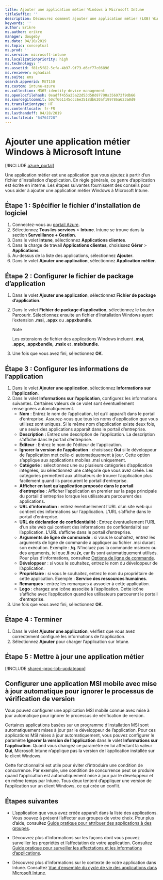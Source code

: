 ```yaml
---
title: Ajouter une application métier Windows à Microsoft Intune
titleSuffix: ''
description: Découvrez comment ajouter une application métier (LOB) Windows à l’aide de Microsoft Intune.
keywords: ''
author: Erikre
ms.author: erikre
manager: dougeby
ms.date: 04/10/2019
ms.topic: conceptual
ms.prod: ''
ms.service: microsoft-intune
ms.localizationpriority: high
ms.technology: ''
ms.assetid: f81c5f82-5cfa-4b97-9f73-d6cf77c06896
ms.reviewer: mghadial
ms.suite: ems
search.appverid: MET150
ms.custom: intune-azure
ms.collection: M365-identity-device-management
ms.openlocfilehash: 0eadff455a25a22d53d58d87790a356072f9db66
ms.sourcegitcommit: b0cf661145ccc6e3518db620af199786a623a0d9
ms.translationtype: HT
ms.contentlocale: fr-FR
ms.lasthandoff: 04/28/2019
ms.locfileid: "64764728"
---
```

# <a name="add-a-windows-line-of-business-app-to-microsoft-intune"></a>Ajouter une application métier Windows à Microsoft Intune

[!INCLUDE [azure_portal](./includes/azure_portal.md)]

Une application métier est une application que vous ajoutez à partir d’un fichier d’installation d’application. En règle générale, ce genre d’application est écrite en interne. Les étapes suivantes fournissent des conseils pour vous aider à ajouter une application métier Windows à Microsoft Intune.

## <a name="step-1-specify-the-software-setup-file"></a>Étape 1 : Spécifier le fichier d'installation de logiciel

1. Connectez-vous au [portail Azure](https://portal.azure.com).
2. Sélectionnez **Tous les services** > **Intune**. Intune se trouve dans la section **Surveillance + Gestion**.
3. Dans le volet **Intune**, sélectionnez **Applications clientes**.
4. Dans la charge de travail **Applications clientes**, choisissez **Gérer** > **Applications**.
5. Au-dessus de la liste des applications, sélectionnez **Ajouter**.
6. Dans le volet **Ajouter une application**, sélectionnez **Application métier**.

## <a name="step-2-configure-the-app-package-file"></a>Étape 2 : Configurer le fichier de package d’application

1. Dans le volet **Ajouter une application**, sélectionnez **Fichier de package d’application**.
2. Dans le volet **Fichier de package d’application**, sélectionnez le bouton Parcourir. Sélectionnez ensuite un fichier d’installation Windows ayant l’extension **.msi**, **.appx** ou **.appxbundle**.

    > [!NOTE]
    > Les extensions de fichier des applications Windows incluent **.msi**, **.appx**, **.appxbundle**, **.msix** et **.msixbundle**.  

1. Une fois que vous avez fini, sélectionnez **OK**.


## <a name="step-3-configure-app-information"></a>Étape 3 : Configurer les informations de l’application

1. Dans le volet **Ajouter une application**, sélectionnez **Informations sur l’application**.
2. Dans le volet **Informations sur l’application**, configurez les informations suivantes. Certaines valeurs de ce volet sont éventuellement renseignées automatiquement.
    - **Nom** : Entrez le nom de l’application, tel qu’il apparaît dans le portail d’entreprise. Assurez-vous que tous les noms d'application que vous utilisez sont uniques. Si le même nom d’application existe deux fois, une seule des applications apparaît dans le portail d’entreprise.
    - **Description** : Entrez une description de l'application. La description s’affiche dans le portail d’entreprise.
    - **Éditeur** : Entrez le nom de l'éditeur de l'application.
    - **Ignorer la version de l’application** : choisissez **Oui** si le développeur de l’application met celle-ci automatiquement à jour. Cette option s’applique aux applications mobiles .msi uniquement.
    - **Catégorie** : sélectionnez une ou plusieurs catégories d’application intégrées, ou sélectionnez une catégorie que vous avez créée. Les catégories permettent aux utilisateurs de trouver l’application plus facilement quand ils parcourent le portail d’entreprise.
    - **Afficher en tant qu’application proposée dans le portail d’entreprise** : Afficher l'application en premier sur la page principale du portail d'entreprise lorsque les utilisateurs parcourent des applications.
    - **URL d'information** : entrez éventuellement l’URL d’un site web qui contient des informations sur l’application. L’URL s’affiche dans le portail d’entreprise.
    - **URL de déclaration de confidentialité** : Entrez éventuellement l’URL d’un site web qui contient des informations de confidentialité sur l’application. L’URL s’affiche dans le portail d’entreprise.
    - **Arguments de ligne de commande** : si vous le souhaitez, entrez les arguments de ligne de commande à appliquer au fichier .msi durant son exécution.  Exemple : **/q**. N’incluez pas la commande msiexec ou des arguments, tel que **/i** ou **/x**, car ils sont automatiquement utilisés. Pour plus d’informations, consultez [Options de ligne de commande](https://docs.microsoft.com/windows/desktop/Msi/command-line-options). 
    - **Développeur** : si vous le souhaitez, entrez le nom du développeur de l’application.
    - **Propriétaire** : si vous le souhaitez, entrez le nom du propriétaire de cette application. Exemple : **Service des ressources humaines**.
    - **Remarques** : entrez les remarques à associer à cette application.
    - **Logo** : chargez une icône associée à l’application. Cette icône s’affiche avec l’application quand les utilisateurs parcourent le portail d’entreprise.
3. Une fois que vous avez fini, sélectionnez **OK**.

## <a name="step-4-finish-up"></a>Étape 4 : Terminer

1. Dans le volet **Ajouter une application**, vérifiez que vous avez correctement configuré les informations de l’application.
2. Sélectionnez **Ajouter** pour charger l’application sur Intune.

## <a name="step-5-update-a-line-of-business-app"></a>Étape 5 : Mettre à jour une application métier

[!INCLUDE [shared-proc-lob-updateapp](./includes/shared-proc-lob-updateapp.md)]

## <a name="configure-a-self-updating-mobile-msi-app-to-ignore-the-version-check-process"></a>Configurer une application MSI mobile avec mise à jour automatique pour ignorer le processus de vérification de version

Vous pouvez configurer une application MSI mobile connue avec mise à jour automatique pour ignorer le processus de vérification de version. 

Certaines applications basées sur un programme d’installation MSI sont automatiquement mises à jour par le développeur de l’application. Pour ces applications MSI mises à jour automatiquement, vous pouvez configurer le paramètre **Ignorer la version de l’application** dans le volet **Informations sur l’application**. Quand vous changez ce paramètre en lui affectant la valeur **Oui**, Microsoft Intune n’applique pas la version de l’application installée sur le client Windows. 

Cette fonctionnalité est utile pour éviter d’introduire une condition de concurrence. Par exemple, une condition de concurrence peut se produire quand l’application est automatiquement mise à jour par le développeur et en même temps par Intune. Tous deux tentent d’appliquer une version de l’application sur un client Windows, ce qui crée un conflit.

## <a name="next-steps"></a>Étapes suivantes

- L’application que vous avez créée apparaît dans la liste des applications. Vous pouvez à présent l’affecter aux groupes de votre choix. Pour plus d’aide, consultez [Guide pratique pour attribuer des applications à des groupes](apps-deploy.md).

- Découvrez plus d’informations sur les façons dont vous pouvez surveiller les propriétés et l’affectation de votre application. Consultez [Guide pratique pour surveiller les affectations et les informations d’applications](apps-monitor.md).

- Découvrez plus d’informations sur le contexte de votre application dans Intune. Consultez [Vue d’ensemble du cycle de vie des applications dans Microsoft Intune](app-lifecycle.md).
